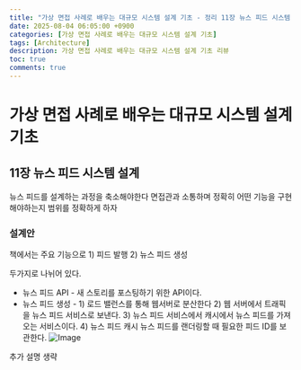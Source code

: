```yaml
---
title: "가상 면접 사례로 배우는 대규모 시스템 설계 기초 - 정리 11장 뉴스 피드 시스템 설"
date: 2025-08-04 06:05:00 +0900
categories: [가상 면접 사례로 배우는 대규모 시스템 설계 기초]
tags: [Architecture]
description: 가상 면접 사례로 배우는 대규모 시스템 설계 기초 리뷰
toc: true
comments: true
---
```


# 가상 면접 사례로 배우는 대규모 시스템 설계 기초 

## 11장 뉴스 피드 시스템 설계

뉴스 피드를 설계하는 과정을 축소해야한다 면접관과 소통하며 정확히 어떤 기능을 구현해야하는지 범위를 정확하게 하자

### 설계안

책에서는 주요 기능으로 1) 피드 발행 2) 뉴스 피드 생성 

두가지로 나뉘어 있다.

- 뉴스 피드 API - 새 스토리를 포스팅하기 위한 API이다. 
- 뉴스 피드 생성 - 1) 로드 밸런스를 통해 웹서버로 분산한다 2) 웹 서버에서 트래픽을 뉴스 피드 서비스로 보낸다. 3) 뉴스 피드 서비스에서 캐시에서 뉴스 피드를 가져오는 서비스이다. 4) 뉴스 피드 캐시 뉴스 피드를 랜더링할 때 필요한 피드 ID를 보관한다.
![Image](https://prod-files-secure.s3.us-west-2.amazonaws.com/e6db513d-ec54-40ff-aa74-2487b0bcfe15/03050472-2062-479b-9f2f-83c696a2a033/Untitled.png?X-Amz-Algorithm=AWS4-HMAC-SHA256&X-Amz-Content-Sha256=UNSIGNED-PAYLOAD&X-Amz-Credential=ASIAZI2LB4665P67MP5G%2F20250804%2Fus-west-2%2Fs3%2Faws4_request&X-Amz-Date=20250804T071428Z&X-Amz-Expires=3600&X-Amz-Security-Token=IQoJb3JpZ2luX2VjEAcaCXVzLXdlc3QtMiJHMEUCIQCNbv6JTNZFC1EO1WgtT4lZWbGQf5QcHxV%2FtpWJEPLFGQIgBpDpc87rLttVRfqQmv70Xtqeot3nfLbQFtqYyUbqGe8q%2FwMIQBAAGgw2Mzc0MjMxODM4MDUiDD8QrzRmjOjdUSCquircA11wRTq2Zo%2BklyXe27x2%2Fw2Ks6sRtF8uwb7jFxPf%2BJ86Ry%2FYvGSojr6xsD%2FOgZJPaIjqG83MQo9SqVb%2BJUiuecOujT%2FVeXjLrGPHYtgID4EsPmjI9i%2F%2F74GVvY0OC4%2FXrpIoKnxL1vw6G%2BWCFWEVqmfYEy6njQp57gZ9rF1aKvbdQ%2BlntQQlm52kyoPuH1HaKYEhG%2BjQWmpcVkpY6dt6Fi%2F6RaTfnahe7hdt3nopmVeir1GrklwJatPc%2F9Un%2BhmsgbJMtrWHpjTd2p9hNEP%2BpUpryya77SMOwaOUFXD3X11rO6uCiPjRhBri1a%2B74V5sD9QiN4%2F93YrYCc%2BDyD7TzowcHmH6InLavAnoSbp8LtvP%2FMM5mWaTbMmAAGFM5ATleV9gXVhMqxaXFKb%2BTuoWdsNSpAcyLPKTf1Ap8hoxjHYdnjM2gcDGEa5mpCQha72MCg8huFHUitoUCGb5ADzAt4%2BEv2A%2FkW0v2XdPOgUZbJDqg6Me%2FBuZBDO90K2F48YgjbeNK9%2B0p3iUF5IUMvUiZ3%2FFIVc39ORtWN2SPM108117MvET1ZX2NRUu91E%2Ba8b%2B%2BAwI3f4zCbtAsG3PFAi8n9iCWPwW9VrVsSgb9z7G3Lnz5pnH6GLBs%2FEEByo%2FMOy2wcQGOqUBZ4gHGl%2BwWn9DzoG2j24e%2FdJuZLYMnL%2BjNmo4wJ98AsReLfI2oM77rvr3N7hjyzfVB5G%2BpluPcIZC73VOY1y8klIMGVPeTr6zR36uwTLDEximiLis%2F5x%2FFgEkSXDh3D6UjKfLSzGt5m09ZI5r5HYBJ7ndHpDY57z94JugtJC7%2FSyrtOgDJT7KU4Sxi47htX0TXG9lJIWb76nTfqFUNZ3ULj63E9zN&X-Amz-Signature=44a80757c9e53e32d32a9495c6e221a28c659ccb1d3e7c49f519bf8d692ebe24&X-Amz-SignedHeaders=host&x-amz-checksum-mode=ENABLED&x-id=GetObject)

추가 설명 생략



